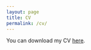 ```yaml
---
layout: page
title: CV
permalink: /cv/
---
```


You can download my CV [here](https://www.dropbox.com/s/9moxjdmf6j8y4hl/CV.pdf?dl=0).



